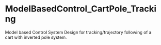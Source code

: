 # ModelBasedControl_CartPole_Tracking
Model based Control System Design for tracking/trajectory following of a cart with inverted pole system.

